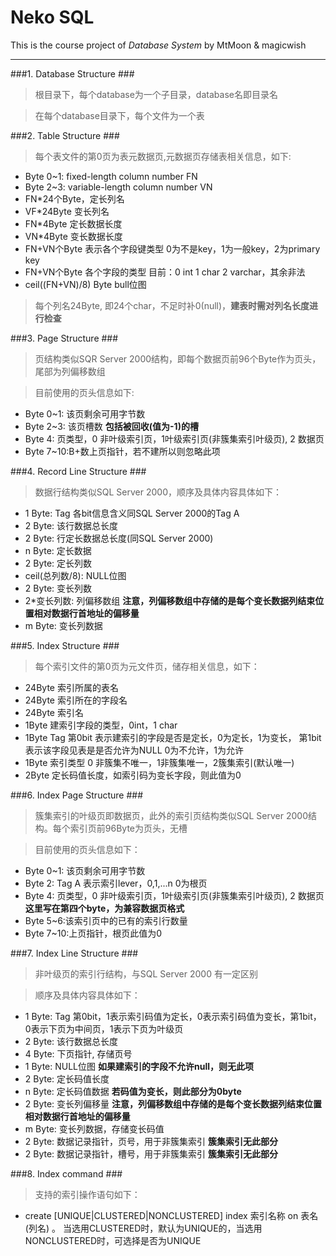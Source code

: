 Neko SQL
===============
This is the course project of *Database System* by MtMoon & magicwish

----------------------------------


###1. Database Structure ###

>根目录下，每个database为一个子目录，database名即目录名

>在每个database目录下，每个文件为一个表

###2. Table Structure ###

>每个表文件的第0页为表元数据页,元数据页存储表相关信息，如下:

+ Byte 0~1: fixed-length column number FN
+ Byte 2~3: variable-length column number VN
+ FN*24个Byte，定长列名
+ VF*24Byte 变长列名
+ FN*4Byte 定长数据长度
+ VN*4Byte 变长数据长度
+ FN+VN个Byte 表示各个字段键类型 0为不是key，1为一般key，2为primary key
+ FN+VN个Byte 各个字段的类型  目前：0 int 1 char 2 varchar，其余非法
+ ceil((FN+VN)/8) Byte bull位图

>每个列名24Byte, 即24个char，不足时补0(null)，**建表时需对列名长度进行检查**

###3. Page Structure ###

>页结构类似SQR Server 2000结构，即每个数据页前96个Byte作为页头，尾部为列偏移数组

>目前使用的页头信息如下:

+ Byte 0~1: 该页剩余可用字节数
+ Byte 2~3: 该页槽数 **包括被回收(值为-1)的槽**
+ Byte 4: 页类型，0 非叶级索引页，1叶级索引页(非簇集索引叶级页), 2 数据页
+ Byte 7~10:B+数上页指针，若不建所以则忽略此项

###4. Record Line Structure ###

>数据行结构类似SQL Server 2000，顺序及具体内容具体如下：

+ 1 Byte: Tag 各bit信息含义同SQL Server 2000的Tag A
+ 2 Byte: 该行数据总长度
+ 2 Byte: 行定长数据总长度(同SQL Server 2000)
+ n Byte: 定长数据
+ 2 Byte: 定长列数
+ ceil(总列数/8): NULL位图
+ 2 Byte: 变长列数
+ 2*变长列数: 列偏移数组 **注意，列偏移数组中存储的是每个变长数据列结束位置相对数据行首地址的偏移量**
+ m Byte: 变长列数据 

###5. Index Structure ###

>每个索引文件的第0页为元文件页，储存相关信息，如下：

+ 24Byte 索引所属的表名
+ 24Byte 索引所在的字段名
+ 24Byte 索引名
+ 1Byte 建索引字段的类型，0int，1 char
+ 1Byte Tag 第0bit 表示建索引的字段是否是定长，0为定长，1为变长， 第1bit表示该字段见表是是否允许为NULL 0为不允许，1为允许
+ 1Byte 索引类型 0 非簇集不唯一，1非簇集唯一，2簇集索引(默认唯一)
+ 2Byte 定长码值长度，如索引码为变长字段，则此值为0



###6. Index Page Structure ###

>簇集索引的叶级页即数据页，此外的索引页结构类似SQL Server 2000结构。每个索引页前96Byte为页头，无槽

>目前使用的页头信息如下：

+ Byte 0~1: 该页剩余可用字节数
+ Byte 2: Tag A 表示索引lever，0,1,...n 0为根页
+ Byte 4: 页类型，0 非叶级索引页，1叶级索引页(非簇集索引叶级页), 2 数据页 **这里写在第四个byte，为兼容数据页格式**
+ Byte 5~6:该索引页中的已有的索引行数量
+ Byte 7~10:上页指针，根页此值为0

###7. Index Line Structure ###

>非叶级页的索引行结构，与SQL Server 2000 有一定区别     

>顺序及具体内容具体如下：

+ 1 Byte: Tag 第0bit，1表示索引码值为定长，0表示索引码值为变长，第1bit，0表示下页为中间页，1表示下页为叶级页
+ 2 Byte: 该行数据总长度
+ 4 Byte: 下页指针, 存储页号
+ 1 Byte: NULL位图 **如果建索引的字段不允许null，则无此项** 
+ 2 Byte: 定长码值长度
+ n Byte: 定长码值数据 **若码值为变长，则此部分为0byte**
+ 2 Byte: 变长列偏移量 **注意，列偏移数组中存储的是每个变长数据列结束位置相对数据行首地址的偏移量**
+ m Byte: 变长列数据，存储变长码值
+ 2 Byte: 数据记录指针，页号，用于非簇集索引 **簇集索引无此部分**
+ 2 Byte: 数据记录指针，槽号，用于非簇集索引 **簇集索引无此部分** 

###8. Index command ###

>支持的索引操作语句如下：

+ create [UNIQUE|CLUSTERED|NONCLUSTERED] index 索引名称 on 表名(列名) 。
   当选用CLUSTERED时，默认为UNIQUE的，当选用NONCLUSTERED时，可选择是否为UNIQUE